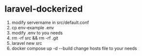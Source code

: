 # laravel-dockerized
1. modify servername in src/default.conf
2. cp env-example .env
3. modify .env to you needs
4. rm -rf src && rm -rf .git
5. laravel new src
6. docker compose up -d --build
  change hosts file to your needs

